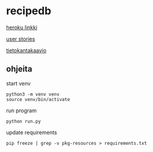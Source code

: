 # recipedb

[heroku linkki](http://recipedb-nicohi.herokuapp.com/)


[user stories](documentation/userstories.md)

[tietokantakaavio](documentation/tables.md)

## ohjeita
start venv
```
python3 -m venv venv
source venv/bin/activate
```

run program
```
python run.py
```

update requirements
```
pip freeze | grep -v pkg-resources > requirements.txt
```
